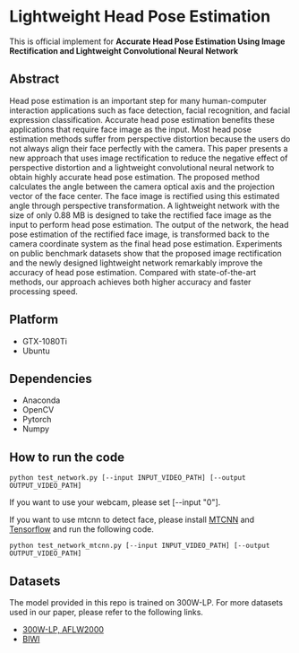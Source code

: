 # Lightweight Head Pose Estimation
This is official implement for **Accurate Head Pose Estimation Using Image Rectification and Lightweight Convolutional Neural Network**

## Abstract
Head pose estimation is an important step for many human-computer interaction applications such as face detection, facial recognition, and facial expression classification. Accurate head pose estimation benefits these applications that require face image as the input. Most head pose estimation methods suffer from perspective distortion because the users do not always align their face perfectly with the camera. This paper presents a new approach that uses image rectification to reduce the negative effect of perspective distortion and a lightweight convolutional neural network to obtain highly accurate head pose estimation. The proposed method calculates the angle between the camera optical axis and the projection vector of the face center. The face image is rectified using this estimated angle through perspective transformation. A lightweight network with the size of only 0.88 MB is designed to take the rectified face image as the input to perform head pose estimation. The output of the network, the head pose estimation of the rectified face image, is transformed back to the camera coordinate system as the final head pose estimation. Experiments on public benchmark datasets show that the proposed image rectification and the newly designed lightweight network remarkably improve the accuracy of head pose estimation. Compared with state-of-the-art methods, our approach achieves both higher accuracy and faster processing speed.

## Platform
+ GTX-1080Ti
+ Ubuntu

## Dependencies

+ Anaconda
+ OpenCV
+ Pytorch
+ Numpy

## How to run the code
```
python test_network.py [--input INPUT_VIDEO_PATH] [--output OUTPUT_VIDEO_PATH]
```
If you want to use your webcam, please set [--input "0"].

If you want to use mtcnn to detect face, please install [MTCNN](https://github.com/ipazc/mtcnn) and [Tensorflow](https://www.tensorflow.org/install) and run the following code.
```
python test_network_mtcnn.py [--input INPUT_VIDEO_PATH] [--output OUTPUT_VIDEO_PATH]
```


## Datasets

The model provided in this repo is trained on 300W-LP. For more datasets used in our paper, please refer to the following links.

+ [300W-LP, AFLW2000](http://www.cbsr.ia.ac.cn/users/xiangyuzhu/projects/3DDFA/main.htm)
+ [BIWI](https://data.vision.ee.ethz.ch/cvl/gfanelli/head_pose/head_forest.html)

